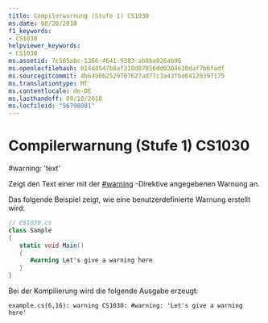 ```yaml
---
title: Compilerwarnung (Stufe 1) CS1030
ms.date: 08/20/2018
f1_keywords:
- CS1030
helpviewer_keywords:
- CS1030
ms.assetid: 7c565abc-1366-4641-9383-ab8ba026ab96
ms.openlocfilehash: 814d4547b8af310d87856dd0204610daf7b6fadf
ms.sourcegitcommit: 4b6490b2529707627ad77c3a43fbe64120397175
ms.translationtype: MT
ms.contentlocale: de-DE
ms.lasthandoff: 09/10/2018
ms.locfileid: "56798081"
---
```

# <a name="compiler-warning-level-1-cs1030"></a>Compilerwarnung (Stufe 1) CS1030
\#warning: 'text'  
  
 Zeigt den Text einer mit der [#warning](../../csharp/language-reference/preprocessor-directives/preprocessor-warning.md) -Direktive angegebenen Warnung an.  
  
 Das folgende Beispiel zeigt, wie eine benutzerdefinierte Warnung erstellt wird:  
  
```csharp  
// CS1030.cs  
class Sample  
{  
   static void Main()  
   {  
      #warning Let's give a warning here   
   }  
}  
```

Bei der Kompilierung wird die folgende Ausgabe erzeugt:

```console
example.cs(6,16): warning CS1030: #warning: 'Let's give a warning here'
```
